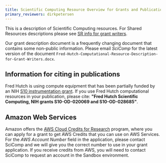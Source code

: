 ```yaml
---
title: Scientific Computing Resource Overview for Grants and Publications
primary_reviewers: dirkpetersen
---
```


This is a description of Scientific Computing resources. For Shared Resources descriptions please see [SR info for grant writers](https://sharedresources.fredhutch.org/grant-writers#cf-922).

Our grant description document is a frequently changing document that contains some non-public information. Please email _SciComp_ for the latest version of the document `Fred-Hutch-Computational-Resource-Description-for-Grant-Writers.docx`.

## Information for citing in publications

Fred Hutch is using compute equipment that has been partially funded by an NIH [S10 instrumentation grant](https://orip.nih.gov/construction-and-instruments/s10-instrumentation-programs). If you use Fred Hutch computational resources in your publication, please cite: **"Fred Hutch Scientific Computing, NIH grants S10-OD-020069 and S10-OD-028685"**.

## Amazon Web Services 

Amazon offers the [AWS Cloud Credits for Research](https://aws.amazon.com/grants/) program, where you can apply for a grant to get AWS Credits that you can use on AWS Services.  For the *AWS Account Number* field in the application, please contact SciComp and we will give you the correct number to use in your grant application.  If you receive credits from AWS, you will need to contact SciComp to request an account in the Sandbox environment.
